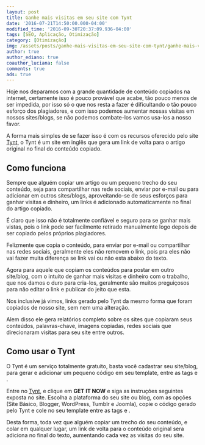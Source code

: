 ```yaml
---
layout: post
title: Ganhe mais visitas em seu site com Tynt
date: '2016-07-21T14:50:00.000-04:00'
modified_time: '2016-09-30T20:37:09.936-04:00'
tags: [SEO, Aplicação, Otimização]
category: [Otimização]
img: /assets/posts/ganhe-mais-visitas-em-seu-site-com-tynt/ganhe-mais-visitas-em-seu-site-com-tynt.jpg
author: true
author_ediano: true
coauthor_luciana: false
comments: true
ads: true
---
```


Hoje nos deparamos com a grande quantidade de conteúdo copiados na internet, certamente isso é pouco provável que acabe, tão pouco menos de ser impedida, por isso só o que nos resta a fazer é dificultando o tão pouco esforço dos plagiadores, e com isso podemos aumentar nossas visitas em nossos sites/blogs, se não podemos combate-los vamos usa-los a nosso favor.

A forma mais simples de se fazer isso é com os recursos oferecido pelo site <a href="http://tynt.com/" rel="nofollow" target="_blank">Tynt</a>, o Tynt é um site em inglês que gera um link de volta para o artigo original no final do conteúdo copiado.

## Como funciona
Sempre que alguém copiar um artigo ou um pequeno trecho do seu conteúdo, seja para compartilhar nas rede sociais, enviar por e-mail ou para adicionar em outros sites/blogs, aproveitando-se de seus esforços para ganhar visitas e dinheiro, um links é adicionado automaticamente no final do artigo copiado.

É claro que isso não é totalmente confiável e seguro para se ganhar mais vistas, pois o link pode ser facilmente retirado manualmente logo depois de ser copiado pelos próprios plagiadores.

Felizmente que copia o conteúdo, para enviar por e-mail ou compartilhar nas redes sociais, geralmente eles não removem o link, pois pra eles não vai fazer muita diferença se link vai ou não esta abaixo do texto.

Agora para aquele que copiam os conteúdos para postar em outro site/blog, com o intuito de ganhar mais visitas e dinheiro com o trabalho, que nos damos o duro para cria-los, geralmente são muitos preguiçosos para não editar o link e publicar do jeito que esta.

Nos inclusive já vimos, links gerado pelo Tynt da mesmo forma que foram copiados de nosso site, sem nem uma alteração.

Alem disso ele gera relatórios completo sobre os sites que copiaram seus conteúdos, palavras-chave, imagens copiadas, redes sociais que direcionaram visitas para seu site entre outros.

## Como usar o Tynt
O Tynt é um serviço totalmente gratuito, basta você cadastrar seu site/blog, para gerar e adicionar um pequeno código em seu template, entre as tags <head> e </head>.

Entre no <a href="http://tynt.com/" rel="nofollow" target="_blank">Tynt</a>, e clique em **GET IT NOW** e siga as instruções seguintes exposta no site. Escolha a plataforma do seu site ou blog, com as opções (Site Básico, Blogger, WordPress, Tumblr e Joomla), copie o código gerado pelo Tynt e cole no seu template entre as tags **<head>** e **</head>**.

Desta forma, toda vez que alguém copiar um trecho do seu conteúdo, e colar em qualquer lugar, um link de volta para o conteúdo original sera adiciona no final do texto, aumentando cada vez as visitas do seu site.